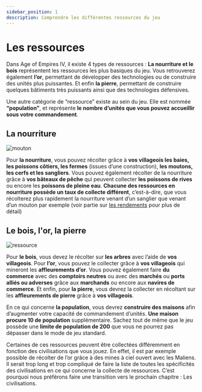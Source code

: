 ```yaml
---
sidebar_position: 1
description: Comprendre les différentes ressources du jeu
---
```


# Les ressources

Dans Age of Empires IV, il existe 4 types de ressources :
**La nourriture et le bois** représentent les ressources les plus basiques du jeu. 
Vous retrouverez également **l’or**, permettant de développer des technologies ou de construire des unités plus puissantes.
Et enfin **la pierre**, permettant de construire quelques bâtiments très puissants ainsi que des technologies défensives. 

Une autre catégorie de “ressource” existe au sein du jeu. Elle est nommée **“population”**, et représente **le nombre d’unités que vous pouvez accueillir sous votre commandement**. 

## La nourriture
![mouton](/img/guide/src-food.png)

Pour **la nourriture**, vous pouvez récolter grâce à **vos villageois les baies, les poissons côtiers, les fermes** (issues d’une construction), **les moutons, les cerfs et les sangliers**. Vous pouvez également récolter de la nourriture grâce à **vos bâteaux de pêche** qui peuvent collecter **les poissons de rives** ou encore les **poissons de pleine eau**. **Chacune des ressources en nourriture possède un taux de collecte différent**, c’est-à-dire, que vous récolterez plus rapidement la nourriture venant d’un sanglier que venant d’un mouton par exemple (voir partie sur [les rendements](../economy#rendement) pour plus de détail)


## Le bois, l'or, la pierre
![ressource](/img/guide/bois-or-pierre.png)

Pour **le bois**, vous devez le récolter sur **les arbres** avec l’aide de **vos villageois**.
Pour **l’or**, vous pouvez le collecter grâce à **vos villageois** qui mineront les **affleurements d’or**. Vous pouvez également faire **du commerce** avec des **comptoirs neutres** ou avec des **marchés** ou **ports alliés ou adverses** grâce aux **marchands** ou encore aux **navires de commerce**.
Et enfin, pour **la pierre**, vous devrez la collecter en récoltant sur les **affleurements de pierre** grâce à **vos villageois**.

En ce qui concerne **la population**, vous devrez **construire des maisons** afin d’augmenter votre capacité de commandement d’unités. **Une maison procure 10 de population** supplémentaire. Sachez tout de même que le jeu possède une **limite de population de 200** que vous ne pourrez pas dépasser dans le mode de jeu standard.


Certaines de ces ressources peuvent être collectées différemment en fonction des civilisations que vous jouez. En effet, il est par exemple possible de récolter de l’or grâce à des mines à ciel ouvert avec les Maliens. Il serait trop long et trop compliqué de faire la liste de toutes les spécificités des civilisations en ce qui concerne la collecte de ressources. C’est pourquoi nous préférons faire une transition vers le prochain chapitre : Les civilisations.